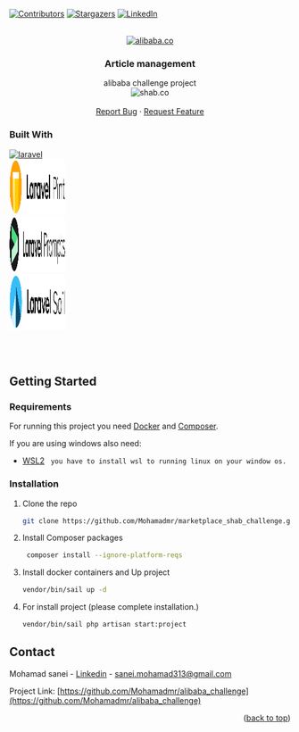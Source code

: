 [![Contributors][contributors-shield]][contributors-url]
[![Stargazers][stars-shield]][stars-url]
[![LinkedIn][linkedin-shield]][linkedin-url]


<br />
<div align="center" id="readme-top">
  <a href="https://github.com/Mohamadmr/alibaba_challenge">
    <img src="https://cdn.alibaba.ir/h2/desktop/assets/images/shawl_logotype-d6b14ca0.svg" alt="alibaba.co" width="150" height="150">
  </a>

<h3 align="center">Article management</h3>

  <p align="center">
    alibaba challenge project
    <br />
    <img src="https://cdn.alibaba.ir/h2/desktop/assets/images/shawl_logotype-d6b14ca0.svg" alt="shab.co" width="80" height="80">
    <br />
    <br />
    <a href="https://github.com/Mohamadmr/alibaba_challenge/issues">Report Bug</a>
    ·
    <a href="https://github.com/Mohamadmr/alibaba_challenge/issues">Request Feature</a>
  </p>
</div>

### Built With

<div>
  <a href="https://laravel.com">
    <img src="https://raw.githubusercontent.com/laravel/art/master/logo-lockup/5%20SVG/2%20CMYK/1%20Full%20Color/laravel-logolockup-cmyk-red.svg" alt="laravel" width="100" height="100">
  </a>
  <br>
  <a href="https://laravel.com/docs/10.x/pint">
    <img src="https://github.com/laravel/pint/blob/main/art/logo.svg" alt="pint" width="100" height="100">
  </a>
  <br>
  <a href="https://laravel.com/docs/10.x/prompts">
    <img src="https://github.com/laravel/prompts/blob/main/art/logo.svg" alt="prompts" width="100" height="100">
  </a>
  <br>
  <a href="https://laravel.com/docs/10.x/sail">
    <img src="https://raw.githubusercontent.com/laravel/sail/2276a8d9d6cfdcaad98bf67a34331d100149d5b6/art/logo.svg" alt="sail" width="100" height="100">
  </a>
</div>


<br /><br />
<!-- GETTING STARTED -->

## Getting Started

### Requirements

For running this project you need [Docker](https://www.docker.com/) and [Composer](https://getcomposer.org/).

If you are using windows also need:

* [WSL2](https://learn.microsoft.com/en-us/windows/wsl/install)
  ` you have to install wsl to running linux on your window os.`
  <br>

### Installation

1. Clone the repo
   ```sh
   git clone https://github.com/Mohamadmr/marketplace_shab_challenge.git
   ```
2. Install Composer packages
   ```sh
    composer install --ignore-platform-reqs
    ```
3. Install docker containers and Up project
    ```sh
   vendor/bin/sail up -d
    ```
4. For install project (please complete installation.)
   ```sh
   vendor/bin/sail php artisan start:project
   ```

<!-- CONTACT -->

## Contact

Mohamad sanei - [Linkedin](https://www.linkedin.com/in/mohamadsanei/) - sanei.mohamad313@gmail.com

Project
Link: [https://github.com/Mohamadmr/alibaba_challenge](https://github.com/Mohamadmr/alibaba_challenge)

<p align="right">(<a href="#readme-top">back to top</a>)</p>



<!-- MARKDOWN LINKS & IMAGES -->
<!-- https://www.markdownguide.org/basic-syntax/#reference-style-links -->

[contributors-shield]: https://img.shields.io/github/contributors/github_username/repo_name.svg?style=for-the-badge

[contributors-url]: https://github.com/Mohamadmr/alibaba_challenge/graphs/contributors

[stars-shield]: https://img.shields.io/github/stars/github_username/repo_name.svg?style=for-the-badge

[stars-url]: https://github.com/Mohamadmr/alibaba_challenge/stargazers

[linkedin-shield]: https://img.shields.io/badge/-LinkedIn-black.svg?style=for-the-badge&logo=linkedin&colorB=555

[linkedin-url]: https://www.linkedin.com/in/mohamadsanei/
